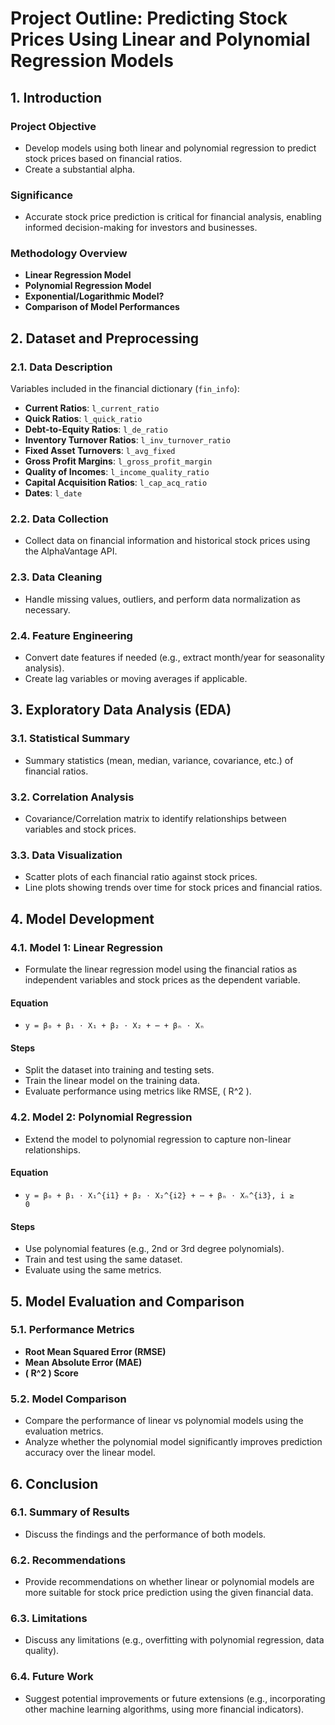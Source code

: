 # Project Outline: Predicting Stock Prices Using Linear and Polynomial Regression Models

## 1. Introduction

### Project Objective
- Develop models using both linear and polynomial regression to predict stock prices based on financial ratios.
- Create a substantial alpha.

### Significance
- Accurate stock price prediction is critical for financial analysis, enabling informed decision-making for investors and businesses.

### Methodology Overview
- **Linear Regression Model**
- **Polynomial Regression Model**
- **Exponential/Logarithmic Model?**
- **Comparison of Model Performances**

## 2. Dataset and Preprocessing

### 2.1. Data Description
Variables included in the financial dictionary (`fin_info`):
- **Current Ratios**: `l_current_ratio`
- **Quick Ratios**: `l_quick_ratio`
- **Debt-to-Equity Ratios**: `l_de_ratio`
- **Inventory Turnover Ratios**: `l_inv_turnover_ratio`
- **Fixed Asset Turnovers**: `l_avg_fixed`
- **Gross Profit Margins**: `l_gross_profit_margin`
- **Quality of Incomes**: `l_income_quality_ratio`
- **Capital Acquisition Ratios**: `l_cap_acq_ratio`
- **Dates**: `l_date`

### 2.2. Data Collection
- Collect data on financial information and historical stock prices using the AlphaVantage API.

### 2.3. Data Cleaning
- Handle missing values, outliers, and perform data normalization as necessary.

### 2.4. Feature Engineering
- Convert date features if needed (e.g., extract month/year for seasonality analysis).
- Create lag variables or moving averages if applicable.

## 3. Exploratory Data Analysis (EDA)

### 3.1. Statistical Summary
- Summary statistics (mean, median, variance, covariance, etc.) of financial ratios.

### 3.2. Correlation Analysis
- Covariance/Correlation matrix to identify relationships between variables and stock prices.

### 3.3. Data Visualization
- Scatter plots of each financial ratio against stock prices.
- Line plots showing trends over time for stock prices and financial ratios.

## 4. Model Development

### 4.1. Model 1: Linear Regression
- Formulate the linear regression model using the financial ratios as independent variables and stock prices as the dependent variable.

#### Equation
- <code>y = β₀ + β₁ ⋅ X₁ + β₂ ⋅ X₂ + ⋯ + βₙ ⋅ Xₙ</code>


#### Steps
- Split the dataset into training and testing sets.
- Train the linear model on the training data.
- Evaluate performance using metrics like RMSE, \( R^2 \).

### 4.2. Model 2: Polynomial Regression
- Extend the model to polynomial regression to capture non-linear relationships.

#### Equation
-  <code>y = β₀ + β₁ ⋅ X₁^{i1} + β₂ ⋅ X₂^{i2} + ⋯ + βₙ ⋅ Xₙ^{i3}, i ≥ 0</code>

#### Steps
- Use polynomial features (e.g., 2nd or 3rd degree polynomials).
- Train and test using the same dataset.
- Evaluate using the same metrics.

## 5. Model Evaluation and Comparison

### 5.1. Performance Metrics
- **Root Mean Squared Error (RMSE)**
- **Mean Absolute Error (MAE)**
- **\( R^2 \) Score**

### 5.2. Model Comparison
- Compare the performance of linear vs polynomial models using the evaluation metrics.
- Analyze whether the polynomial model significantly improves prediction accuracy over the linear model.

## 6. Conclusion

### 6.1. Summary of Results
- Discuss the findings and the performance of both models.

### 6.2. Recommendations
- Provide recommendations on whether linear or polynomial models are more suitable for stock price prediction using the given financial data.

### 6.3. Limitations
- Discuss any limitations (e.g., overfitting with polynomial regression, data quality).

### 6.4. Future Work
- Suggest potential improvements or future extensions (e.g., incorporating other machine learning algorithms, using more financial indicators).
